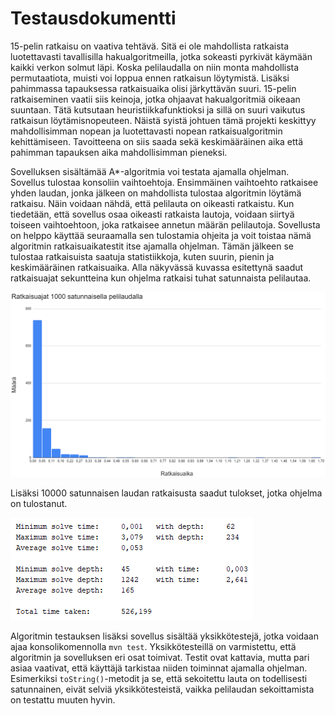 # Testausdokumentti

15-pelin ratkaisu on vaativa tehtävä. Sitä ei ole mahdollista ratkaista luotettavasti tavallisilla hakualgoritmeilla, jotka sokeasti pyrkivät käymään kaikki verkon solmut läpi. Koska pelilaudalla on niin monta mahdollista permutaatiota, muisti voi loppua ennen ratkaisun löytymistä. Lisäksi pahimmassa tapauksessa ratkaisuaika olisi järkyttävän suuri. 15-pelin ratkaiseminen vaatii siis keinoja, jotka ohjaavat hakualgoritmiä oikeaan suuntaan. Tätä kutsutaan heuristiikkafunktioksi ja sillä on suuri vaikutus ratkaisun löytämisnopeuteen. Näistä syistä johtuen tämä projekti keskittyy mahdollisimman nopean ja luotettavasti nopean ratkaisualgoritmin kehittämiseen. Tavoitteena on siis saada sekä keskimääräinen aika että pahimman tapauksen aika mahdollisimman pieneksi.

Sovelluksen sisältämää A*-algoritmia voi testata ajamalla ohjelman. Sovellus tulostaa konsoliin vaihtoehtoja. Ensimmäinen vaihtoehto ratkaisee yhden laudan, jonka jälkeen on mahdollista tulostaa algoritmin löytämä ratkaisu. Näin voidaan nähdä, että pelilauta on oikeasti ratkaistu. Kun tiedetään, että sovellus osaa oikeasti ratkaista lautoja, voidaan siirtyä toiseen vaihtoehtoon, joka ratkaisee annetun määrän pelilautoja. Sovellusta on helppo käyttää seuraamalla sen tulostamia ohjeita ja voit toistaa nämä algoritmin ratkaisuaikatestit itse ajamalla ohjelman. Tämän jälkeen se tulostaa ratkaisuista saatuja statistiikkoja, kuten suurin, pienin ja keskimääräinen ratkaisuaika. Alla näkyvässä kuvassa esitettynä saadut ratkaisuajat sekuntteina kun ohjelma ratkaisi tuhat satunnaista pelilautaa.

![kuva](https://github.com/pyigyli/15-puzzle-solver/blob/master/dokumentaatio/kuvat/1000_solve_graph.png "Ratkaisuajat 1000 satunnaisella pelilaudalla")

Lisäksi 10000 satunnaisen laudan ratkaisusta saadut tulokset, jotka ohjelma on tulostanut.

![kuva](https://github.com/pyigyli/15-puzzle-solver/blob/master/dokumentaatio/kuvat/10000_solve_results.png "Testitulokset 10000 satunnaisella pelilaudalla")

Algoritmin testauksen lisäksi sovellus sisältää yksikkötestejä, jotka voidaan ajaa konsolikomennolla `mvn test`. Yksikkötesteillä on varmistettu, että algoritmin ja sovelluksen eri osat toimivat. Testit ovat kattavia, mutta pari asiaa vaativat, että käyttäjä tarkistaa niiden toiminnat ajamalla ohjelman. Esimerkiksi `toString()`-metodit ja se, että sekoitettu lauta on todellisesti satunnainen, eivät selviä yksikkötesteistä, vaikka pelilaudan sekoittamista on testattu muuten hyvin.